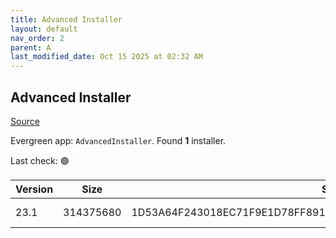 ```yaml
---
title: Advanced Installer
layout: default
nav_order: 2
parent: A
last_modified_date: Oct 15 2025 at 02:32 AM
---
```


## Advanced Installer

[Source](https://www.advancedinstaller.com)

Evergreen app: `AdvancedInstaller`. Found **1** installer.

Last check: 🟢

| Version | Size      | Sha256                                                           | Type | URI                                                                                                                          |
| ------- | --------- | ---------------------------------------------------------------- | ---- | ---------------------------------------------------------------------------------------------------------------------------- |
| 23.1    | 314375680 | 1D53A64F243018EC71F9E1D78FF891ABA5D62635D171CABC0115264E870A4853 | msi  | [https://www.advancedinstaller.com/downloads/23.1/advinst.msi](https://www.advancedinstaller.com/downloads/23.1/advinst.msi) |
